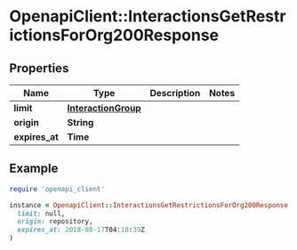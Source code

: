# OpenapiClient::InteractionsGetRestrictionsForOrg200Response

## Properties

| Name | Type | Description | Notes |
| ---- | ---- | ----------- | ----- |
| **limit** | [**InteractionGroup**](InteractionGroup.md) |  |  |
| **origin** | **String** |  |  |
| **expires_at** | **Time** |  |  |

## Example

```ruby
require 'openapi_client'

instance = OpenapiClient::InteractionsGetRestrictionsForOrg200Response.new(
  limit: null,
  origin: repository,
  expires_at: 2018-08-17T04:18:39Z
)
```

